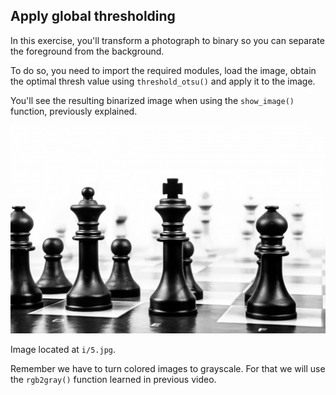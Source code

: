 ## Apply global thresholding

In this exercise, you'll transform a photograph to binary so you can separate the foreground from the background.

To do so, you need to import the required modules, load the image, obtain the optimal thresh value using `threshold_otsu()` and apply it to the image.

You'll see the resulting binarized image when using the `show_image()` function, previously explained.

![Chess pieces](i/5.jpg)

Image located at `i/5.jpg`.
<!-- Image loaded as `chess_pieces_image`. -->

Remember we have to turn colored images to grayscale. For that we will use the `rgb2gray()` function learned in previous video.
<!-- Which has already been imported for you. -->
<!-- 
### Instructions

- Import the otsu threshold function.

- Turn the image to grayscale.

- Obtain the optimal threshold value of the image.

- Apply thresholding to the image.
 -->